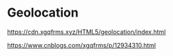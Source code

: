 # Geolocation

https://cdn.xgqfrms.xyz/HTML5/geolocation/index.html

https://www.cnblogs.com/xgqfrms/p/12934310.html
